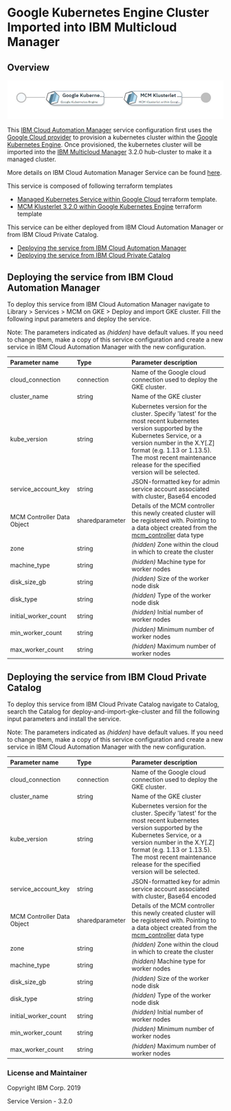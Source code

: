 # Google Kubernetes Engine Cluster Imported into IBM Multicloud Manager

## Overview
![alt text](./MCMonGKE.jpg)

This [IBM Cloud Automation Manager](https://www.ibm.com/support/knowledgecenter/en/SS2L37/product_welcome_cloud_automation_manager.html) service configuration first uses the [Google Cloud provider](https://www.terraform.io/docs/providers/google/index.html) to provision a kubernetes cluster within the [Google Kubernetes Engine](https://cloud.google.com/kubernetes-engine).  Once provisioned, the kubernetes cluster will be imported into the [IBM Multicloud Manager](https://www.ibm.com/support/knowledgecenter/en/SSBS6K_3.2.0/mcm/getting_started/introduction.html) 3.2.0 hub-cluster to make it a managed cluster.

More details on IBM Cloud Automation Manager Service can be found [here](https://www.ibm.com/support/knowledgecenter/en/SS2L37_3.2.1.0/cam_managing_services.html).

This service is composed of following terraform templates

- [Managed Kubernetes Service within Google Cloud](https://github.com/IBM-CAMHub-Open/template_kubernetes_gke/tree/1.11) terraform template.
- [MCM Klusterlet 3.2.0 within Google Kubernetes Engine](https://github.com/IBM-CAMHub-Open/template_mcm_install/tree/3.2.0/GKE/mcm-klusterlet) terraform template 


This service can be either deployed from IBM Cloud Automation Manager or from IBM Cloud Private Catalog.

* [Deploying the service from IBM Cloud Automation Manager](#deploying-the-service-from-ibm-cloud-automation-manager)
* [Deploying the service from IBM Cloud Private Catalog](#deploying-the-service-from-ibm-cloud-private-catalog)

## Deploying the service from IBM Cloud Automation Manager

To deploy this service from IBM Cloud Automation Manager navigate to Library > Services > MCM on GKE > Deploy and import GKE cluster. Fill the following input parameters and deploy the service.

Note: The parameters indicated as _(hidden)_ have default values.  If you need to change them, make a copy of this service configuration and create a new service in IBM Cloud Automation Manager with the new configuration. 

| Parameter name                  | Type            | Parameter description |
| :---                            | :---            | :---                  |
| cloud_connection                | connection      | Name of the Google cloud connection used to deploy the GKE cluster. |
| cluster_name                    | string          | Name of the GKE cluster |
| kube_version                    | string          | Kubernetes version for the cluster. Specify 'latest' for the most recent kubernetes version supported by the Kubernetes Service, or a version number in the X.Y[.Z] format (e.g. 1.13 or 1.13.5).  The most recent maintenance release for the specified version will be selected. |
| service\_account\_key           | string          | JSON-formatted key for admin service account associated with cluster, Base64 encoded |
| MCM Controller Data Object      | sharedparameter | Details of the MCM controller this newly created cluster will be registered with. Pointing to a data object created from the [mcm_controller](https://github.com/IBM-CAMHub-Open/template_cam_common/blob/3.2.1/common/datatypes/mcm_controller.json) data type|
| zone                            | string          | _(hidden)_ Zone within the cloud in which to create the cluster |
| machine_type                    | string          | _(hidden)_ Machine type for worker nodes |
| disk\_size\_gb                  | string          | _(hidden)_ Size of the worker node disk |
| disk_type                       | string          | _(hidden)_ Type of the worker node disk |
| initial\_worker\_count          | string          | _(hidden)_ Initial number of worker nodes |
| min\_worker\_count              | string          | _(hidden)_ Minimum number of worker nodes |
| max\_worker\_count              | string          | _(hidden)_ Maximum number of worker nodes |



## Deploying the service from IBM Cloud Private Catalog

To deploy this service from IBM Cloud Private Catalog navigate to Catalog, search the Catalog for deploy-and-import-gke-cluster and fill the following input parameters and install the service.

Note: The parameters indicated as _(hidden)_ have default values.  If you need to change them, make a copy of this service configuration and create a new service in IBM Cloud Automation Manager with the new configuration. 

| Parameter name                  | Type            | Parameter description |
| :---                            | :---            | :---                  |
| cloud_connection                | connection      | Name of the Google cloud connection used to deploy the GKE cluster. |
| cluster_name                    | string          | Name of the GKE cluster |
| kube_version                    | string          | Kubernetes version for the cluster. Specify 'latest' for the most recent kubernetes version supported by the Kubernetes Service, or a version number in the X.Y[.Z] format (e.g. 1.13 or 1.13.5).  The most recent maintenance release for the specified version will be selected. |
| service\_account\_key           | string          | JSON-formatted key for admin service account associated with cluster, Base64 encoded |
| MCM Controller Data Object      | sharedparameter | Details of the MCM controller this newly created cluster will be registered with. Pointing to a data object created from the [mcm_controller](https://github.com/IBM-CAMHub-Open/template_cam_common/blob/3.2.1/common/datatypes/mcm_controller.json) data type|
| zone                            | string          | _(hidden)_ Zone within the cloud in which to create the cluster |
| machine_type                    | string          | _(hidden)_ Machine type for worker nodes |
| disk\_size\_gb                  | string          | _(hidden)_ Size of the worker node disk |
| disk_type                       | string          | _(hidden)_ Type of the worker node disk |
| initial\_worker\_count          | string          | _(hidden)_ Initial number of worker nodes |
| min\_worker\_count              | string          | _(hidden)_ Minimum number of worker nodes |
| max\_worker\_count              | string          | _(hidden)_ Maximum number of worker nodes |


### License and Maintainer

Copyright IBM Corp. 2019

Service Version - 3.2.0  
 